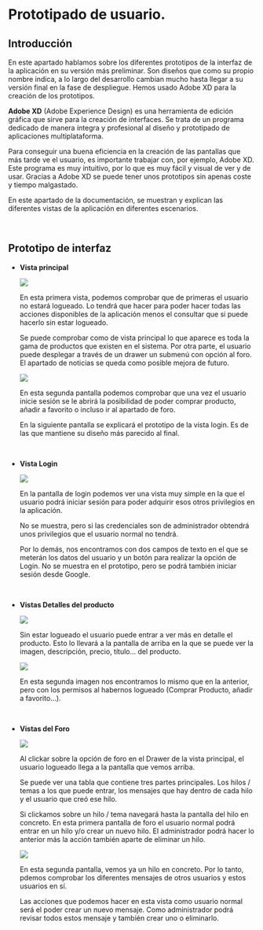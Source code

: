 # Prototipado de usuario.

## Introducción

En este apartado hablamos sobre los diferentes prototipos de la interfaz de la aplicación en su versión más preliminar. Son diseños que como su propio nombre indica, a lo largo del desarrollo cambian mucho hasta llegar a su versión final en la fase de despliegue. Hemos usado Adobe XD para la creación de los prototipos.

**Adobe XD** (Adobe Experience Design) es una herramienta de edición gráfica que sirve para la creación de interfaces. Se trata de un programa dedicado de manera íntegra y profesional al diseño y prototipado de aplicaciones multiplataforma.

Para conseguir una buena eficiencia en la creación de las pantallas que más tarde ve el usuario, es importante trabajar con, por ejemplo, Adobe XD. Este programa es muy intuitivo, por lo que es muy fácil y visual de ver y de usar. Gracias a Adobe XD se puede tener unos prototipos sin apenas coste y tiempo malgastado.

En este apartado de la documentación, se muestran y explican las diferentes vistas de la aplicación en diferentes escenarios.

<br>

## Prototipo de interfaz

- **Vista principal**

  <img src=".\resources\INDEX V2.png" />
  
  En esta primera vista, podemos comprobar que de primeras el usuario no estará logueado. Lo tendrá que hacer para poder hacer todas las acciones disponibles de la aplicación menos el consultar que si puede hacerlo sin estar logueado.
  
  Se puede comprobar como de vista principal lo que aparece es toda la gama de productos que existen en el sistema. Por otra parte, el usuario puede desplegar a través de un drawer un submenú con opción al foro. El apartado de noticias se queda como posible mejora de futuro.
  
  <img src=".\resources\INDEX V2 LOGUEADO.png" />
  
  En esta segunda pantalla podemos comprobar que una vez el usuario inicie sesión se le abrirá la posibilidad de poder comprar producto, añadir a favorito o incluso ir al apartado de foro.
  
  En la siguiente pantalla se explicará el prototipo de la vista login. Es de las que mantiene su diseño más parecido al final.
  
  <br>
  
- **Vista Login**

  <img src=".\resources\LOGIN.png" />

  En la pantalla de login podemos ver una vista muy simple en la que el usuario podrá iniciar sesión para poder adquirir esos otros privilegios en la aplicación.

  No se muestra, pero si las credenciales son de administrador obtendrá unos privilegios que el usuario normal no tendrá.

  Por lo demás, nos encontramos con dos campos de texto en el que se meterán los datos del usuario y un botón para realizar la opción de Login. No se muestra en el prototipo, pero se podrá también iniciar sesión desde Google.

  <br>

- **Vistas Detalles del producto**

  <img src=".\resources\DETALLES PRODUCTO SIN LOGIN.png" />

  Sin estar logueado el usuario puede entrar a ver más en detalle el producto. Esto lo llevará a la pantalla de arriba en la que se puede ver la imagen, descripción, precio, título... del producto.

  <img src=".\resources\DETALLES PRODUCTO LOGUEADO.png" />

  En esta segunda imagen nos encontramos lo mismo que en la anterior, pero con los permisos al habernos logueado (Comprar Producto, añadir a favorito...).

  <br>

- **Vistas del Foro**

  <img src=".\resources\FORO.png" />

  Al clickar sobre la opción de foro en el Drawer de la vista principal, el usuario logueado llega a la pantalla que vemos arriba.

  Se puede ver una tabla que contiene tres partes principales. Los hilos / temas a los que puede entrar, los mensajes que hay dentro de cada hilo y el usuario que creó ese hilo.

  Si clickamos sobre un hilo / tema navegará hasta la pantalla del hilo en concreto. En esta primera pantalla de foro el usuario normal podrá entrar en un hilo y/o crear un nuevo hilo. El administrador podrá hacer lo anterior más la acción también aparte de eliminar un hilo.

  <img src=".\resources\TEMA CONCRETO FORO.png" />

  En esta segunda pantalla, vemos ya un hilo en concreto. Por lo tanto, pdemos comprobar los diferentes mensajes de otros usuarios y estos usuarios en sí.

  Las acciones que podemos hacer en esta vista como usuario normal será el poder crear un nuevo mensaje. Como administrador podrá revisar todos estos mensaje y también crear uno o eliminarlo.

  <br>